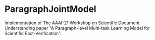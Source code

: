 # ParagraphJointModel
Implementation of The AAAI-21 Workshop on Scientific Document Understanding paper "A Paragraph-level Multi-task Learning Model for Scientific Fact-Verification".
